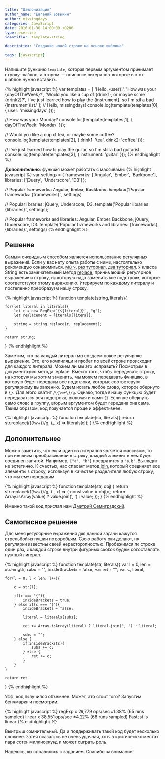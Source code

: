 ```yaml
---
title: "Шаблонизация"
author_name: "Евгений Бовыкин"
author: missingdays
categories: JavaScript
date: 2016-01-30 14:00:00 +0200
type: exercise
identifier: template-string

description: "Создание новой строки на основе шаблона"

tags: [javascript]
---
```


Напишите функцию `template`, которая первым аргументом принимает строку-шаблон, а вторым — описание литералов, которые в этот шаблон нужно вставить. 

{% highlight javascript %}
var templates = [
  'Hello, {user}!',
  'How was your {dayOfTheWeek}?',
  'Would you like a cup of {drink1}, or maybe some {drink2}?',
  'I\'ve just learned how to play the {instrument}, so I\'m stil a bad {instrument}ist.'
];
// Hello, missingdays!
console.log(template(templates[0], { user: 'missingdays' })); 

// How was your Monday?
console.log(template(templates[1], { dayOfTheWeek: 'Monday' })); 

// Would you like a cup of tea, or maybe some coffee?
console.log(template(templates[2], { drink1: 'tea', drink2: 'coffee' })); 

// I've just learned how to play the guitar, so I'm still a bad guitarist.
console.log(template(templates[3], { instrument: 'guitar' })); 
{% endhighlight %}

**Дополнительно**: функция может работать с массивами:
{% highlight javascript %}
var settings = {
  frameworks: ['Angular', 'Ember', 'Backbone'],
  libraries: ['jQuery', 'Underscore', 'D3']
};

// Popular frameworks: Angular, Ember, Backbone.
template('Popular frameworks: {frameworks}.', settings);

// Popular libraries: jQuery, Underscore, D3.
template('Popular libraries: {libraries}.', settings);

// Popular frameworks and libraries: Angular, Ember, Backbone, jQuery, Underscore, D3.
template('Popular frameworks and libraries: {frameworks}, {libraries}.', settings)
{% endhighlight %}

## Решение
Самым очевидным способом является использование регулярных выражений. Если у вас нету опыта работы с ними, настоятельно рекомендую ознакомиться. [MDN](https://developer.mozilla.org/en/docs/Web/JavaScript/Guide/Regular_Expressions), [раз туториал](http://www.regular-expressions.info/tutorial.html), [два туториал](http://regexone.com/). У класса String есть замечательный метод [replace](https://developer.mozilla.org/en-US/docs/Web/JavaScript/Reference/Global_Objects/String/replace), принимающий регулярное выражение и строку, на которую надо заменить все подстроки, которые соответствуют этому выражению. Итерируем по каждому литералу и постепенно преобразуем нашу строку.

{% highlight javascript %}
function template(string, literals){

    for(let literal in literals){
        let r = new RegExp(`{${literal}}`, "g");
        let replacement = literals[literal];

        string = string.replace(r, replacement);
    }

    return string;

}
{% endhighlight %}

Заметим, что на каждый литерал мы создаем новое регулярное выражение. Это, его компиляци и пробег по всей строке происходит для каждого литерала. Можем ли мы это исправить? Посмотрим в документацию метода replace. Вместо того, чтобы передевать строку, на которую мы хотим заменить, мы можем передавать функцию, в которую будет переданы все подстроки, которые соответсвуют регулярному выражению. Будем искать любое слово, которое обернуто в `{}`. Для этого хватит `/\{\w+\}/g`. Однако, тогда в нашу функцию будет передаваться вся подстрока, включая и сами `{}`. Если же обернуть само слово в группу, вторым аргументом будет передана она сама. Таким образом, код получается проще и эффективнее.

{% highlight javascript %}
function template(str, literals){
    return str.replace(/\{(\w+)\}/g, (_, x) => literals[x]);
}
{% endhighlight %}

## Дополнительное

Можно заметить, что если один из литералов является массивом, то при неявном преобразовании в строку, каждый элемент в нем будет соединен запятой. Например, `["a", "b"]` превратится в `"a,b"`. Выглядит не эстетично. К счастью, нас спасает метод [join](https://developer.mozilla.org/en/docs/Web/JavaScript/Reference/Global_Objects/Array/join), который соединяет все элементы в строку, используя в качестве разделителя любую строку, что мы ему передадим. 

{% highlight javascript %}
function template(str, obj) {
  return str.replace(/\{(\w+)\}/g, (_, x) => {
    const value = obj[x];
    return Array.isArray(value) ? value.join(', ') : value;
  });
}
{% endhighlight %}

Именно такой код прислал нам [Дмитрий Семиградский](http://vk.com/semigradsky). 

## Самописное решение

Для меня регулярные выражения для данной задачи кажутся стрельбой из пушки по воробьям. Свою работу они делают, но регулярки известны своей нерасторопностью. Пробежимся по строке один раз, и каждой строке внутри фигурных скобок будем сопоставлять нужный литерал.

{% highlight javascript %}
function template(str, literals){
    var l = 0, len = str.length, subs = "", insideBrackets = false;
    var ret = "";
    var c, literal;

    for(l = 0; l < len; l++){

        c = str[l];

        if(c === "{"){
            insideBrackets = true;
        } else if(c === "}"){
            insideBrackets = false;

            literal = literals[subs];

            ret += Array.isArray(literal) ? literal.join(", ") : literal;

            subs = "";
        } else {
            if(insideBrackets){
                subs += c;
            } else {
                ret += c;
            }
        }
    }

    return ret;

}
{% endhighlight %}

Уфф, код получился объемнее. Может, это стоит того? Запустим бенчмарки и посмотрим.

{% highlight javascript %}
regExp x 26,779 ops/sec ±1.38% (65 runs sampled)
linear x 38,551 ops/sec ±4.22% (68 runs sampled)
Fastest is linear
{% endhighlight %}

Выигрыш сомнительный. Да и поддерживать такой код будет несколько сложнее. Затея оказалась не очень удачная, хотя в критических местах пара сотен миллисекунд и может сыграть роль.

Надеюсь, вы справились с заданием. Спасибо за внимание!